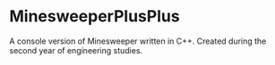 # MinesweeperPlusPlus
A console version of Minesweeper written in C++.
Created during the second year of engineering studies.
